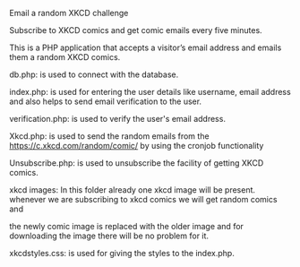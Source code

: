 Email a random XKCD challenge

Subscribe to XKCD comics and get comic emails every five minutes.

This is a PHP application that accepts a visitor’s email address and emails them a random XKCD comics.

db.php: is used to connect with the database.

index.php: is used for entering the user details like username, email address and also helps to send email verification to the user. 

verification.php: is used to verify the user's email address. 

Xkcd.php: is used to send the random emails from the  https://c.xkcd.com/random/comic/ by using the cronjob functionality

Unsubscribe.php: is used to unsubscribe the facility of getting XKCD comics.

xkcd images: In this folder already one xkcd image will be present. whenever we are subscribing to xkcd comics we will get random comics and 

the newly comic image is replaced with the older image and for downloading the image there will be no problem for it.

xkcdstyles.css: is used for giving the styles to the index.php.

 


